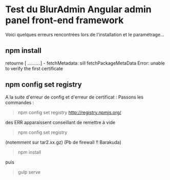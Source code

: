 
# Test du BlurAdmin Angular admin panel front-end framework

Voici quelques erreurs rencontrées lors de l'installation et le paramétrage...
## npm install
retourne
[        ..........] - fetchMetadata: sill fetchPackageMetaData Error: unable to verify the first certificate

## npm config set registry

A la suite d'erreur de config et d'erreur de certificat :
Passons les commandes :
>npm config set registry http://registry.npmjs.org/

des ERR apparaissent conseillant de remettre à vide 
>npm config set registry   

(notemment sur tar2.xx.gz)
(Pb de firewall !! Barakuda)

>npm install

puis

>gulp serve



